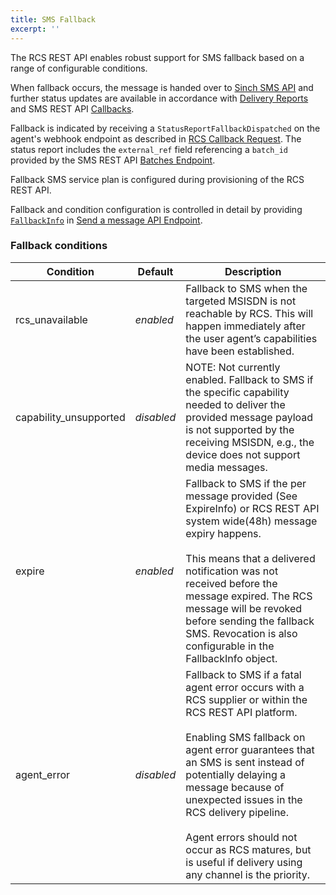 ```yaml
---
title: SMS Fallback
excerpt: ''
---
```

The RCS REST API enables robust support for SMS fallback based on a range of configurable conditions.

When fallback occurs, the message is handed over to [Sinch SMS API](doc:sms-rest) and further status updates are available in accordance with [Delivery Reports](doc:sms-rest-delivery-reports) and SMS REST API [Callbacks](doc:sms-rest-callback).

Fallback is indicated by receiving a `StatusReportFallbackDispatched` on the agent's webhook endpoint as described in [RCS Callback Request](doc:rcs-rest-receiving-updates-callbacks#section-callback-request). The status report includes the `external_ref` field referencing a `batch_id` provided by the SMS REST API [Batches Endpoint](doc:sms-rest-batches-endpoint#section-send-a-batch-message).

Fallback SMS service plan is configured during provisioning of the RCS REST API.

Fallback and condition configuration is controlled in detail by providing [`FallbackInfo`](doc:rcs-rest-messages-endpoint#section-fallbackinfo) in [Send a message API Endpoint](doc:rcs-rest-messages-endpoint#section-send-a-message).

### Fallback conditions

| Condition              | Default    | Description                                                                                                                                                                                                                                                                                                                                                                                                  |
|------------------------|------------|--------------------------------------------------------------------------------------------------------------------------------------------------------------------------------------------------------------------------------------------------------------------------------------------------------------------------------------------------------------------------------------------------------------|
| rcs_unavailable        | *enabled*  | Fallback to SMS when the targeted MSISDN is not reachable by RCS. This will happen immediately after the user agent’s capabilities have been established.                                                                                                                                                                                                                                                    |
| capability_unsupported | *disabled* | NOTE: Not currently enabled. Fallback to SMS if the specific capability needed to deliver the provided message payload is not supported by the receiving MSISDN, e.g., the device does not support media messages.                                                                                                                                                                                           |
| expire                 | *enabled*  | Fallback to SMS if the per message provided (See ExpireInfo) or RCS REST API system wide(48h) message expiry happens.<br><br>  This means that a delivered notification was not received before the message expired. The RCS message will be revoked before sending the fallback SMS. Revocation is also configurable in the FallbackInfo object.                                                            |
| agent_error            | *disabled* | Fallback to SMS if a fatal agent error occurs with a RCS supplier or within the RCS REST API platform.<br><br>  Enabling SMS fallback on agent error guarantees that an SMS is sent instead of potentially delaying a message because of unexpected issues in the RCS delivery pipeline.<br><br>  Agent errors should not occur as RCS matures, but is useful if delivery using any channel is the priority. |


